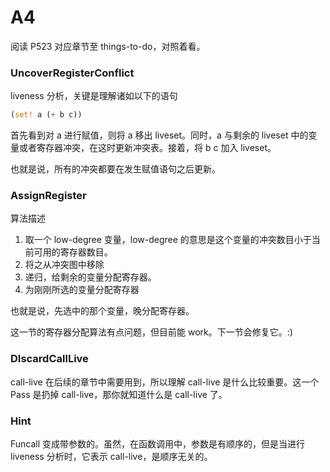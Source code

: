 # A4

阅读 P523 对应章节至  things-to-do，对照着看。


### UncoverRegisterConflict

liveness 分析，关键是理解诸如以下的语句
```rust
(set! a (+ b c))
```
首先看到对 a 进行赋值，则将 a 移出 liveset。同时，a 与剩余的 liveset 中的变量或者寄存器冲突，在这时更新冲突表。接着，将 b c 加入 liveset。

也就是说，所有的冲突都要在发生赋值语句之后更新。

### AssignRegister

算法描述

1. 取一个 low-degree 变量，low-degree 的意思是这个变量的冲突数目小于当前可用的寄存器数目。
2. 将之从冲突图中移除
3. 递归，给剩余的变量分配寄存器。
4. 为刚刚所选的变量分配寄存器

也就是说，先选中的那个变量，晚分配寄存器。

这一节的寄存器分配算法有点问题，但目前能 work。下一节会修复它。:)

### DIscardCallLive

call-live 在后续的章节中需要用到，所以理解 call-live 是什么比较重要。这一个 Pass 是扔掉 call-live，那你就知道什么是 call-live 了。


### Hint

Funcall 变成带参数的。虽然，在函数调用中，参数是有顺序的，但是当进行 liveness 分析时，它表示 call-live，是顺序无关的。